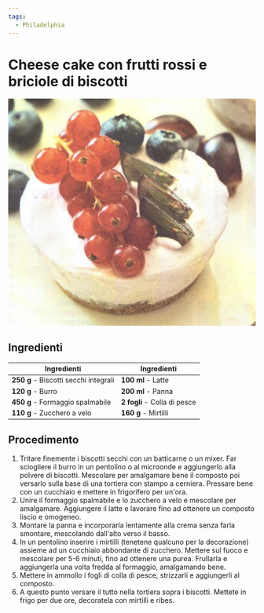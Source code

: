 ```yaml
---
tags:
  - Philadelphia
---
```

# Cheese cake con frutti rossi e briciole di biscotti

![](../img/Cheese-cake-ai-frutti-rossi.webp)

## Ingredienti

| Ingredienti                  | Ingredienti             |
| ---------------------------- | ----------------------- |
| **250 g** - Biscotti secchi integrali | **100 ml** - Latte |
| **120 g** - Burro | **200 ml** - Panna |
| **450 g** - Formaggio spalmabile | **2 fogli** - Colla di pesce |
| **110 g** - Zucchero a velo | **160 g** - Mirtilli |

## Procedimento

1. Tritare finemente i biscotti secchi con un batticarne o un mixer. Far sciogliere il burro in un pentolino o al microonde e aggiungerlo alla polvere di biscotti. Mescolare per amalgamare bene il composto poi versarlo sulla base di una tortiera con stampo a cerniera. Pressare bene con un cucchiaio e mettere in frigorifero per un'ora.
1. Unire il formaggio spalmabile e lo zucchero a velo e mescolare per amalgamare. Aggiungere il latte e lavorare fino ad ottenere un composto liscio e omogeneo. 
1. Montare la panna e incorporarla lentamente alla crema senza farla smontare, mescolando dall'alto verso il basso.
1. In un pentolino inserire i mirtilli (tenetene qualcuno per la decorazione) assieme ad un cucchiaio abbondante di zucchero. Mettere sul fuoco e mescolare per 5-6 minuti, fino ad ottenere una purea. Frullarla e aggiungerla una volta fredda al formaggio, amalgamando bene.
1. Mettere in ammollo i fogli di colla di pesce, strizzarli e aggiungerli al composto.
1. A questo punto versare il tutto nella tortiera sopra i biscotti. Mettete in frigo per due ore, decoratela con mirtilli e ribes.
